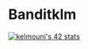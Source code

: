 # Banditklm

<a href="https://github.com/oakoudad/badge42"><img src="https://badge.mediaplus.ma/greenbinary/kelmounj" alt="kelmounj's 42 stats" /></a>
